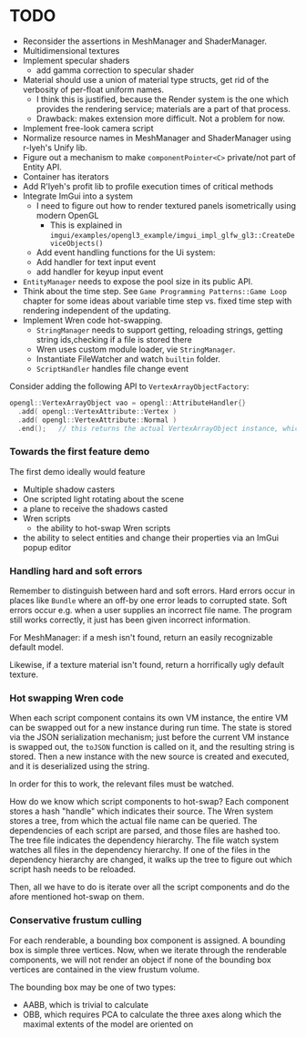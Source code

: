 
# TODO

* Reconsider the assertions in MeshManager and ShaderManager.
* Multidimensional textures
* Implement specular shaders
  * add gamma correction to specular shader
* Material should use a union of material type structs, get rid of the verbosity of per-float uniform names.
  * I think this is justified, because the Render system is the one which provides the rendering service; materials are a part of that process.
  * Drawback: makes extension more difficult. Not a problem for now.
* Implement free-look camera script
* Normalize resource names in MeshManager and ShaderManager using r-lyeh's Unify lib.
* Figure out a mechanism to make `componentPointer<C>` private/not part of Entity API.
* Container has iterators
* Add R'lyeh's profit lib to profile execution times of critical methods
* Integrate ImGui into a system
  * I need to figure out how to render textured panels isometrically using modern OpenGL
    * This is explained in `imgui/examples/opengl3_example/imgui_impl_glfw_gl3::CreateDeviceObjects()`
  * Add event handling functions for the Ui system:
  * Add handler for text input event
  * add handler for keyup input event
* `EntityManager` needs to expose the pool size in its public API.
* Think about the time step. See `Game Programming Patterns::Game Loop` chapter for some ideas about variable time step vs. fixed time step with rendering independent of the updating.
* Implement Wren code hot-swapping.
  * `StringManager` needs to support getting, reloading strings, getting string ids,checking if a file is stored there
  * Wren uses custom module loader, vie `StringManager`.
  * Instantiate FileWatcher and watch `builtin` folder.
  * `ScriptHandler` handles file change event

Consider adding the following API to `VertexArrayObjectFactory`:

```cpp
opengl::VertexArrayObject vao = opengl::AttributeHandler{}
  .add( opengl::VertexAttribute::Vertex )
  .add( opengl::VertexAttribute::Normal )
  .end();   // this returns the actual VertexArrayObject instance, which gets moved into vao
``` 

### Towards the first feature demo

The first demo ideally would feature
* Multiple shadow casters
* One scripted light rotating about the scene
* a plane to receive the shadows casted
* Wren scripts
  * the ability to hot-swap Wren scripts
* the ability to select entities and change their properties via an ImGui popup editor

### Handling hard and soft errors

Remember to distinguish between hard and soft errors. Hard errors occur in places like `Bundle` where an off-by one error leads to corrupted state. Soft errors occur e.g. when a user supplies an incorrect file name. The program still works correctly, it just has been given incorrect information.

For MeshManager: if a mesh isn't found, return an easily recognizable default model.

Likewise, if a texture material isn't found, return a horrifically ugly default texture.

### Hot swapping Wren code

When each script component contains its own VM instance, the entire VM can be swapped out for a new instance during run time. The state is stored via the JSON serialization mechanism; just before the current VM instance is swapped out, the `toJSON` function is called on it, and the resulting string is stored. Then a new instance with the new source is created and executed, and it is deserialized using the string.

In order for this to work, the relevant files must be watched.

How do we know which script components to hot-swap? Each component stores a hash "handle" which indicates their source. The Wren system stores a tree, from which the actual file name can be queried. The dependencies of each script are parsed, and those files are hashed too. The tree file indicates the dependency hierarchy. The file watch system watches all files in the dependency hierarchy. If one of the files in the dependency hierarchy are changed, it walks up the tree to figure out which script hash needs to be reloaded.

Then, all we have to do is iterate over all the script components and do the afore mentioned hot-swap on them.

### Conservative frustum culling

For each renderable, a bounding box component is assigned. A bounding box is simple three vertices. Now, when we iterate through the renderable components, we will not render an object if none of the bounding box vertices are contained in the view frustum volume.

The bounding box may be one of two types:
* AABB, which is trivial to calculate
* OBB, which requires PCA to calculate the three axes along which the maximal extents of the model are oriented on
